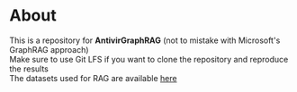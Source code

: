 # About
This is a repository for **AntivirGraphRAG** (not to mistake with Microsoft's GraphRAG approach) \
Make sure to use Git LFS if you want to clone the repository and reproduce the results \
The datasets used for RAG are available [here](https://drive.google.com/drive/folders/19Bs4TyFFKGhG65xcRBVbGc9I_p0Ob6Uw?usp=sharing) 

